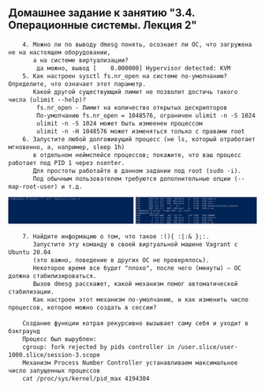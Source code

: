 ## Домашнее задание к занятию "3.4. Операционные системы. Лекция 2"


        4. Можно ли по выводу dmesg понять, осознает ли ОС, что загружена не на настоящем оборудовании,
           а на системе виртуализации?
            да можно, вывод [    0.000000] Hypervisor detected: KVM
        5. Как настроен sysctl fs.nr_open на системе по-умолчанию? Определите, что означает этот параметр. 
           Какой другой существующий лимит не позволит достичь такого числа (ulimit --help)?
            fs.nr_open - Лимит на количество открытых дескрипторов
            По-умолчанию fs.nr_open = 1048576, ограничен ulimit -n -S 1024 
            ulimit -n -S 1024 может быть измеенен процессом
            ulimit -n -H 1048576 может изменяться только с правами root
        6. Запустите любой долгоживущий процесс (не ls, который отработает мгновенно, а, например, sleep 1h)
           в отдельном неймспейсе процессов; покажите, что ваш процесс работает под PID 1 через nsenter.
           Для простоты работайте в данном задании под root (sudo -i).
           Под обычным пользователем требуются дополнительные опции (--map-root-user) и т.д.
![img_1.png](img_1.png)

        7. Найдите информацию о том, что такое :(){ :|:& };:. 
           Запустите эту команду в своей виртуальной машине Vagrant с Ubuntu 20.04 
           (это важно, поведение в других ОС не проверялось).
           Некоторое время все будет "плохо", после чего (минуты) – ОС должна стабилизироваться. 
           Вызов dmesg расскажет, какой механизм помог автоматической стабилизации. 
           Как настроен этот механизм по-умолчанию, и как изменить число процессов, которое можно создать в сессии?
           
        Создание функции котрая рекурсивно вызывает саму себя и уходит в бэкграунд
        Процесс был вырублен:
        cgroup: fork rejected by pids controller in /user.slice/user-1000.slice/session-3.scope
        Механизм Process Number Controller устанавливаем максимальное число запущенных процессов
        cat /proc/sys/kernel/pid_max 4194304

        
